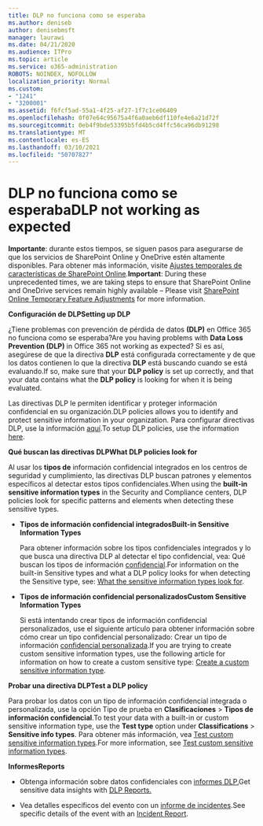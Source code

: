 ```yaml
---
title: DLP no funciona como se esperaba
ms.author: deniseb
author: denisebmsft
manager: laurawi
ms.date: 04/21/2020
ms.audience: ITPro
ms.topic: article
ms.service: o365-administration
ROBOTS: NOINDEX, NOFOLLOW
localization_priority: Normal
ms.custom:
- "1241"
- "3200001"
ms.assetid: f6fcf5ad-55a1-4f25-af27-1f7c1ce06409
ms.openlocfilehash: 0f07e64c95675a4f6a0aeb6df110fe4e6a21d72f
ms.sourcegitcommit: 0eb4f9bde53395b5fd4b5cd4ffc56ca96db91298
ms.translationtype: MT
ms.contentlocale: es-ES
ms.lasthandoff: 03/10/2021
ms.locfileid: "50707827"
---
```

# <a name="dlp-not-working-as-expected"></a><span data-ttu-id="fb04d-102">DLP no funciona como se esperaba</span><span class="sxs-lookup"><span data-stu-id="fb04d-102">DLP not working as expected</span></span>

<span data-ttu-id="fb04d-103">**Importante**: durante estos tiempos, se siguen pasos para asegurarse de que los servicios de SharePoint Online y OneDrive estén altamente disponibles. Para obtener más información, visite [Ajustes temporales de características de SharePoint Online](https://aka.ms/ODSPAdjustments).</span><span class="sxs-lookup"><span data-stu-id="fb04d-103">**Important**: During these unprecedented times, we are taking steps to ensure that SharePoint Online and OneDrive services remain highly available – Please visit [SharePoint Online Temporary Feature Adjustments](https://aka.ms/ODSPAdjustments) for more information.</span></span>

 <span data-ttu-id="fb04d-104">**Configuración de DLP**</span><span class="sxs-lookup"><span data-stu-id="fb04d-104">**Setting up DLP**</span></span>

<span data-ttu-id="fb04d-105">¿Tiene problemas con prevención de pérdida de datos **(DLP)** en Office 365 no funciona como se esperaba?</span><span class="sxs-lookup"><span data-stu-id="fb04d-105">Are you having problems with **Data Loss Prevention (DLP)** in Office 365 not working as expected?</span></span> <span data-ttu-id="fb04d-106">Si es así, asegúrese de que la directiva **DLP** está configurada correctamente y de que los datos contienen lo que la directiva **DLP** está buscando cuando se está evaluando.</span><span class="sxs-lookup"><span data-stu-id="fb04d-106">If so, make sure that your **DLP policy** is set up correctly, and that your data contains what the **DLP policy** is looking for when it is being evaluated.</span></span>
  
<span data-ttu-id="fb04d-107">Las directivas DLP le permiten identificar y proteger información confidencial en su organización.</span><span class="sxs-lookup"><span data-stu-id="fb04d-107">DLP policies allows you to identify and protect sensitive information in your organization.</span></span> <span data-ttu-id="fb04d-108">Para configurar directivas DLP, use la información [aquí](https://docs.microsoft.com/microsoft-365/compliance/create-a-dlp-policy-from-a-template).</span><span class="sxs-lookup"><span data-stu-id="fb04d-108">To setup DLP policies, use the information [here](https://docs.microsoft.com/microsoft-365/compliance/create-a-dlp-policy-from-a-template).</span></span>
  
 <span data-ttu-id="fb04d-109">**Qué buscan las directivas DLP**</span><span class="sxs-lookup"><span data-stu-id="fb04d-109">**What DLP policies look for**</span></span>
  
<span data-ttu-id="fb04d-110">Al usar los **tipos de** información confidencial integrados en los centros de seguridad y cumplimiento, las directivas DLP buscan patrones y elementos específicos al detectar estos tipos confidenciales.</span><span class="sxs-lookup"><span data-stu-id="fb04d-110">When using the **built-in sensitive information types** in the Security and Compliance centers, DLP policies look for specific patterns and elements when detecting these sensitive types.</span></span>
  
- <span data-ttu-id="fb04d-111">**Tipos de información confidencial integrados**</span><span class="sxs-lookup"><span data-stu-id="fb04d-111">**Built-in Sensitive Information Types**</span></span>

    <span data-ttu-id="fb04d-112">Para obtener información sobre los tipos confidenciales integrados y lo que busca una directiva DLP al detectar el tipo confidencial, vea: Qué buscan los tipos de información [confidencial](https://docs.microsoft.com/microsoft-365/compliance/sensitive-information-type-entity-definitions).</span><span class="sxs-lookup"><span data-stu-id="fb04d-112">For information on the built-in Sensitive types and what a DLP policy looks for when detecting the Sensitive type, see: [What the sensitive information types look for](https://docs.microsoft.com/microsoft-365/compliance/sensitive-information-type-entity-definitions).</span></span>

- <span data-ttu-id="fb04d-113">**Tipos de información confidencial personalizados**</span><span class="sxs-lookup"><span data-stu-id="fb04d-113">**Custom Sensitive Information Types**</span></span>

    <span data-ttu-id="fb04d-114">Si está intentando crear tipos de información confidencial personalizados, use el siguiente artículo para obtener información sobre cómo crear un tipo confidencial personalizado: Crear un tipo de información [confidencial personalizada](https://docs.microsoft.com/microsoft-365/compliance/create-a-custom-sensitive-information-type).</span><span class="sxs-lookup"><span data-stu-id="fb04d-114">If you are trying to create custom sensitive information types, use the following article for information on how to create a custom sensitive type: [Create a custom sensitive information type](https://docs.microsoft.com/microsoft-365/compliance/create-a-custom-sensitive-information-type).</span></span>

<span data-ttu-id="fb04d-115">**Probar una directiva DLP**</span><span class="sxs-lookup"><span data-stu-id="fb04d-115">**Test a DLP policy**</span></span>

<span data-ttu-id="fb04d-116">Para probar los datos con un tipo de información  confidencial integrada o personalizada, use la opción Tipo de prueba en **Clasificaciones**  >  **Tipos de información confidencial**.</span><span class="sxs-lookup"><span data-stu-id="fb04d-116">To test your data with a built-in or custom sensitive information type, use the **Test type** option under **Classifications** > **Sensitive info types**.</span></span> <span data-ttu-id="fb04d-117">Para obtener más información, vea [Test custom sensitive information types](https://docs.microsoft.com/microsoft-365/compliance/create-a-custom-sensitive-information-type#create-custom-sensitive-information-types-in-the-security--compliance-center).</span><span class="sxs-lookup"><span data-stu-id="fb04d-117">For more information, see [Test custom sensitive information types](https://docs.microsoft.com/microsoft-365/compliance/create-a-custom-sensitive-information-type#create-custom-sensitive-information-types-in-the-security--compliance-center).</span></span>

 <span data-ttu-id="fb04d-118">**Informes**</span><span class="sxs-lookup"><span data-stu-id="fb04d-118">**Reports**</span></span>
  
- <span data-ttu-id="fb04d-119">Obtenga información sobre datos confidenciales con [informes DLP.](https://docs.microsoft.com/microsoft-365/compliance/data-loss-prevention-policies#dlp-reports)</span><span class="sxs-lookup"><span data-stu-id="fb04d-119">Get sensitive data insights with [DLP Reports.](https://docs.microsoft.com/microsoft-365/compliance/data-loss-prevention-policies#dlp-reports)</span></span>

- <span data-ttu-id="fb04d-120">Vea detalles específicos del evento con un [informe de incidentes](https://docs.microsoft.com/microsoft-365/compliance/data-loss-prevention-policies#incident-reports).</span><span class="sxs-lookup"><span data-stu-id="fb04d-120">See specific details of the event with an [Incident Report](https://docs.microsoft.com/microsoft-365/compliance/data-loss-prevention-policies#incident-reports).</span></span>
